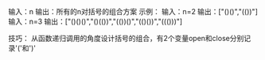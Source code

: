 输入：n
输出：所有的n对括号的组合方案
示例：
输入：n=2
输出：["()()","(())"]
输入：n=3
输出：["()()()","()(())","(())()","(()())","((()))"]

技巧：
从函数递归调用的角度设计括号的组合，有2个变量open和close分别记录'('和')'